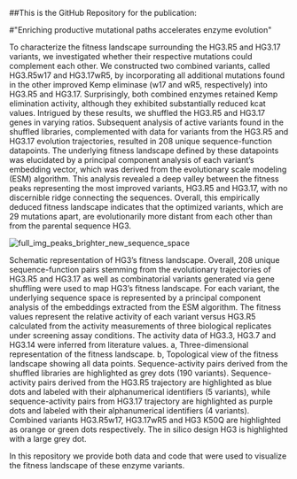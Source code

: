 ##This is the GitHub Repository for the publication: 

#"Enriching productive mutational paths accelerates enzyme evolution"

To characterize the fitness landscape surrounding the HG3.R5 and HG3.17 variants, we investigated whether their respective mutations could complement each other. We constructed two combined variants, called HG3.R5w17 and HG3.17wR5, by incorporating all additional mutations found in the other improved Kemp eliminase (w17 and wR5, respectively) into HG3.R5 and HG3.17. Surprisingly, both combined enzymes retained Kemp elimination activity, although they exhibited substantially reduced kcat values. Intrigued by these results, we shuffled the HG3.R5 and HG3.17 genes in varying ratios.
Subsequent analysis of active variants found in the shuffled libraries, complemented with data for variants from the HG3.R5 and HG3.17 evolution trajectories, resulted in 208 unique sequence-function datapoints. The underlying fitness landscape defined by these datapoints was elucidated by a principal component analysis of each variant’s embedding vector, which was derived from the evolutionary scale modeling (ESM) algorithm. This analysis revealed a deep valley between the fitness peaks representing the most improved variants, HG3.R5 and HG3.17, with no discernible ridge connecting the sequences. Overall, this empirically deduced fitness landscape indicates that the optimized variants, which are 29 mutations apart, are evolutionarily more distant from each other than from the parental sequence HG3.

![full_img_peaks_brighter_new_sequence_space](https://github.com/ccbiozhaw/FitLan/assets/80820813/8ae2c4bf-6a5c-440f-bc2b-073838d58356)

Schematic representation of HG3’s fitness landscape. Overall, 208 unique sequence-function pairs stemming from the evolutionary trajectories of HG3.R5 and HG3.17 as well as combinatorial variants generated via gene shuffling were used to map HG3’s fitness landscape. For each variant, the underlying sequence space is represented by a principal component analysis of the embeddings extracted from the ESM algorithm. The fitness values represent the relative activity of each variant versus HG3.R5 calculated from the activity measurements of three biological replicates under screening assay conditions. The activity data of HG3.3, HG3.7 and HG3.14 were inferred from literature values. a, Three-dimensional representation of the fitness landscape. b, Topological view of the fitness landscape showing all data points. Sequence-activity pairs derived from the shuffled libraries are highlighted as grey dots (190 variants). Sequence-activity pairs derived from the HG3.R5 trajectory are highlighted as blue dots and labeled with their alphanumerical identifiers (5 variants), while sequence-activity pairs from HG3.17 trajectory are highlighted as purple dots and labeled with their alphanumerical identifiers (4 variants). Combined variants HG3.R5w17, HG3.17wR5 and HG3 K50Q are highlighted as orange or green dots respectively. The in silico design HG3 is highlighted with a large grey dot.

In this repository we provide both data and code that were used to visualize the fitness landscape of these enzyme variants.
